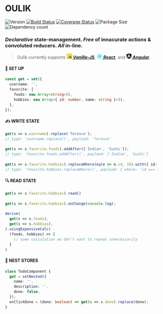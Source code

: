 # OULIK #

![Version](https://img.shields.io/npm/v/oulik.svg)
[![Build Status](https://travis-ci.org/Memeplexx/oulik.svg?branch=master)](https://travis-ci.org/Memeplexx/oulik.svg?branch=master)
[![Coverage Status](https://coveralls.io/repos/github/Memeplexx/oulik/badge.svg?branch=master)](https://coveralls.io/github/Memeplexx/oulik?branch=master)
![Package Size](https://badgen.net/bundlephobia/minzip/oulik)
![Dependency count](https://badgen.net/bundlephobia/dependency-count/oulik)

### *Declarative* state-management. *Free* of innacurate *actions* & convoluted reducers. *All* in-line.

> Oulik currently supports ***[![](./src/assets/javascript.png)&nbsp;Vanilla-JS](https://memeplexx.github.io/oulik/docs/vanilla-js)***, ***[![](./src/assets/react.png)&nbsp;React](https://memeplexx.github.io/oulik/docs/read)***, and ***[![](./src/assets/angular.png)&nbsp;Angular](https://memeplexx.github.io/oulik/docs/angular)***.  

#### 🌈 **SET UP**
```ts
const get = set({
  username: '',
  favorite: {
    foods: new Array<string>(),
    hobbies: new Array<{ id: number, name: string }>(),
  },
});
```  
#### ✍️ **WRITE STATE**  
```ts
get(s => s.username).replace('Terence');
// type: 'username.replace()', payload: 'Terence'

get(s => s.favorite.foods).addAfter(['Indian', 'Sushi']);
// type: 'favorite.foods.addAfter()', payload: ['Indian', 'Sushi']

get(s => s.favorite.hobbies).replaceWhere(eq(e => e.id, 3)).with({ id: 4, name: 'coding' });
// type: 'favorite.hobbies.replaceWhere()', payload: { where: 'id === 3', with: { id: 4, name: 'coding' } }
```
#### 🔍 **READ STATE**
```ts
get(s => s.favorite.hobbies).read()

get(s => s.favorite.hobbies).onChange(console.log);

derive(
  get(s => s.foods),
  get(s => s.hobbies),
).usingExpensiveCalc(
  (foods, hobbies) => {
    // some calculation we don't want to repeat unnecessarily
  }
)
```
#### 🥚 **NEST STORES**
```ts
class TodoComponent {
  get = setNested({
    name: '',
    description: '',
    done: false,
  });
  onClickDone = (done: boolean) => get(s => s.done).replace(done);
}
```